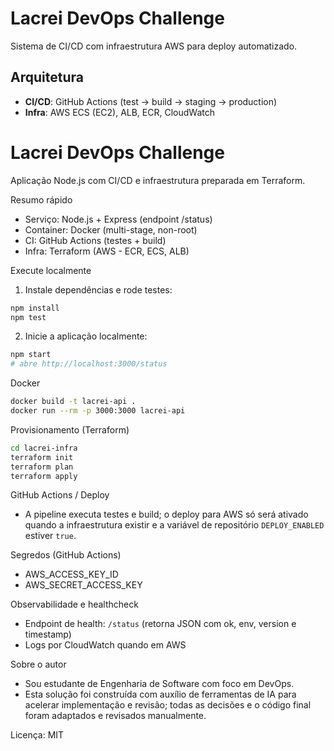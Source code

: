 # Lacrei DevOps Challenge

Sistema de CI/CD com infraestrutura AWS para deploy automatizado.

## Arquitetura

- **CI/CD**: GitHub Actions (test → build → staging → production)
- **Infra**: AWS ECS (EC2), ALB, ECR, CloudWatch

# Lacrei DevOps Challenge

Aplicação Node.js com CI/CD e infraestrutura preparada em Terraform.

Resumo rápido

- Serviço: Node.js + Express (endpoint /status)
- Container: Docker (multi-stage, non-root)
- CI: GitHub Actions (testes + build)
- Infra: Terraform (AWS - ECR, ECS, ALB)

Execute localmente

1. Instale dependências e rode testes:

```bash
npm install
npm test
```

2. Inicie a aplicação localmente:

```bash
npm start
# abre http://localhost:3000/status
```

Docker

```bash
docker build -t lacrei-api .
docker run --rm -p 3000:3000 lacrei-api
```

Provisionamento (Terraform)

```bash
cd lacrei-infra
terraform init
terraform plan
terraform apply
```

GitHub Actions / Deploy

- A pipeline executa testes e build; o deploy para AWS só será ativado quando a infraestrutura existir e a variável de repositório `DEPLOY_ENABLED` estiver `true`.

Segredos (GitHub Actions)

- AWS_ACCESS_KEY_ID
- AWS_SECRET_ACCESS_KEY

Observabilidade e healthcheck

- Endpoint de health: `/status` (retorna JSON com ok, env, version e timestamp)
- Logs por CloudWatch quando em AWS

Sobre o autor

- Sou estudante de Engenharia de Software com foco em DevOps.
- Esta solução foi construída com auxílio de ferramentas de IA para acelerar implementação e revisão; todas as decisões e o código final foram adaptados e revisados manualmente.

Licença: MIT

